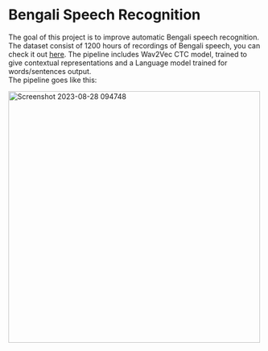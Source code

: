 # Bengali Speech Recognition
The goal of this project is to improve automatic Bengali speech recognition.</br>
The dataset consist of 1200 hours of recordings of Bengali speech, you can check it out [here](https://www.kaggle.com/competitions/bengaliai-speech/data). 
The pipeline includes Wav2Vec CTC model, trained to give contextual representations and a Language model trained for words/sentences output.</br>
The pipeline goes like this:

<img width="500" alt="Screenshot 2023-08-28 094748" src="https://github.com/shmak2000/Bengali.AI_Speech_Recognition/assets/109681522/5d99fad0-6da3-47d3-a7b4-d75438fe755a">
